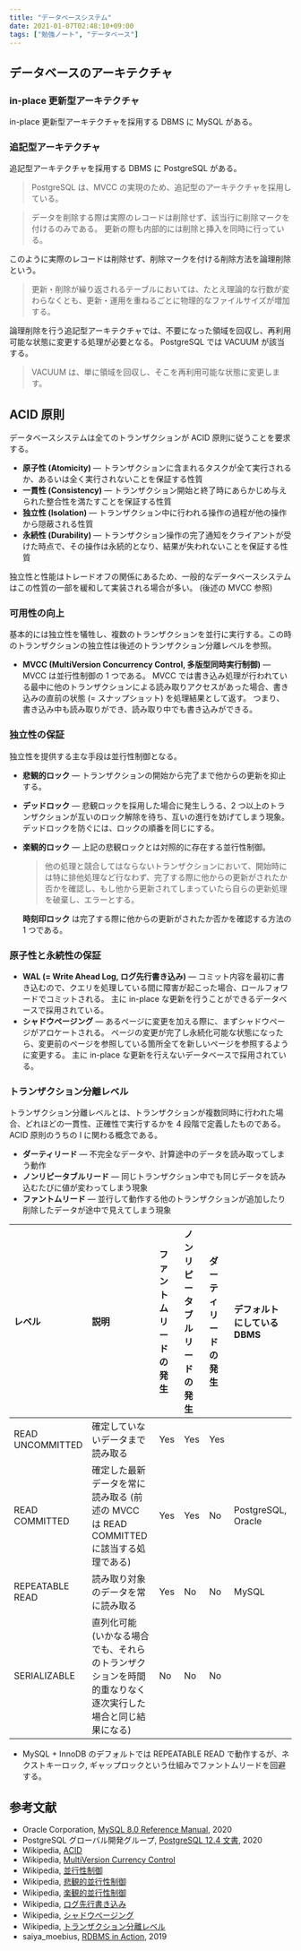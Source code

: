 ```yaml
---
title: "データベースシステム"
date: 2021-01-07T02:48:10+09:00
tags: ["勉強ノート", "データベース"]
---
```


## データベースのアーキテクチャ

### in-place 更新型アーキテクチャ

in-place 更新型アーキテクチャを採用する DBMS に MySQL がある。

### 追記型アーキテクチャ

追記型アーキテクチャを採用する DBMS に PostgreSQL がある。

> PostgreSQL は、MVCC の実現のため、追記型のアーキテクチャを採用している。

> データを削除する際は実際のレコードは削除せず、該当行に削除マークを付けるのみである。
> 更新の際も内部的には削除と挿入を同時に行っている。

このように実際のレコードは削除せず、削除マークを付ける削除方法を論理削除という。

> 更新・削除が繰り返されるテーブルにおいては、たとえ理論的な行数が変わらなくとも、更新・運用を重ねるごとに物理的なファイルサイズが増加する。

論理削除を行う追記型アーキテクチャでは、不要になった領域を回収し、再利用可能な状態に変更する処理が必要となる。
PostgreSQL では VACUUM が該当する。

> VACUUM は、単に領域を回収し、そこを再利用可能な状態に変更します。

## ACID 原則

データベースシステムは全てのトランザクションが ACID 原則に従うことを要求する。

- **原子性 (Atomicity)** ―
  トランザクションに含まれるタスクが全て実行されるか、あるいは全く実行されないことを保証する性質
- **一貫性 (Consistency)** ―
  トランザクション開始と終了時にあらかじめ与えられた整合性を満たすことを保証する性質
- **独立性 (Isolation)** ―
  トランザクション中に行われる操作の過程が他の操作から隠蔽される性質
- **永続性 (Durability)** ― トランザクション操作の完了通知をクライアントが受けた時点で、その操作は永続的となり、結果が失われないことを保証する性質

独立性と性能はトレードオフの関係にあるため、一般的なデータベースシステムはこの性質の一部を緩和して実装される場合が多い。 (後述の MVCC 参照)

### 可用性の向上

基本的には独立性を犠牲し、複数のトランザクションを並行に実行する。この時のトランザクションの独立性は後述のトランザクション分離レベルを参照。

- **MVCC (MultiVersion Concurrency Control, 多版型同時実行制御)** ―
  MVCC は並行性制御の 1 つである。
  MVCC では書き込み処理が行われている最中に他のトランザクションによる読み取りアクセスがあった場合、書き込みの直前の状態 (= スナップショット) を処理結果として返す。
  つまり、書き込み中も読み取りができ、読み取り中でも書き込みができる。

    <!-- TODO Lost update について書く -->
    <!-- TODO SELECT ... FOR UPDATE について書く -->

### 独立性の保証

独立性を提供する主な手段は並行性制御となる。

- **悲観的ロック** ― トランザクションの開始から完了まで他からの更新を抑止する。
- **デッドロック** ―
  悲観ロックを採用した場合に発生しうる、2 つ以上のトランザクションが互いのロック解除を待ち、互いの進行を妨げてしまう現象。デッドロックを防ぐには、ロックの順番を同じにする。
- **楽観的ロック** ― 上記の悲観ロックとは対照的に存在する並行性制御。

  > 他の処理と競合してはならないトランザクションにおいて、開始時には特に排他処理など行なわず、完了する際に他からの更新がされたか否かを確認し、もし他から更新されてしまっていたら自らの更新処理を破棄し、エラーとする。

  **時刻印ロック** は完了する際に他からの更新がされたか否かを確認する方法の 1 つである。

### 原子性と永続性の保証

- **WAL (= Write Ahead Log, ログ先行書き込み)** ― コミット内容を最初に書き込むので、クエリを処理している間に障害が起こった場合、ロールフォワードでコミットされる。
  主に in-place な更新を行うことができるデータベースで採用されている。
- **シャドウページング** ― あるページに変更を加える際に、まずシャドウページがアロケートされる。
  ページの変更が完了し永続化可能な状態になったら、変更前のページを参照している箇所全てを新しいページを参照するように変更する。
  主に in-place な更新を行えないデータベースで採用されている。

### トランザクション分離レベル

トランザクション分離レベルとは、トランザクションが複数同時に行われた場合、どれほどの一貫性、正確性で実行するかを 4 段階で定義したものである。
ACID 原則のうちの I に関わる概念である。

- **ダーティリード** ― 不完全なデータや、計算途中のデータを読み取ってしまう動作
- **ノンリピータブルリード** ― 同じトランザクション中でも同じデータを読み込むたびに値が変わってしまう現象
- **ファントムリード** ―
  並行して動作する他のトランザクションが追加したり削除したデータが途中で見えてしまう現象

| レベル | 説明 | ファントムリードの発生 | ノンリピータブルリードの発生 | ダーティリードの発生 | デフォルトにしている DBMS |
|:-----------------|:----------------------------------------------------------------------------------------------------------|:-----------------------|:-----------------------------|:---------------------|:--------------------------|
| READ UNCOMMITTED | 確定していないデータまで読み取る | Yes | Yes | Yes | |
| READ COMMITTED | 確定した最新データを常に読み取る (前述の MVCC は READ COMMITTED に該当する処理である) | Yes | Yes | No | PostgreSQL, Oracle |
| REPEATABLE READ | 読み取り対象のデータを常に読み取る | Yes | No | No | MySQL |
| SERIALIZABLE | 直列化可能 (いかなる場合でも、それらのトランザクションを時間的重なりなく逐次実行した場合と同じ結果になる) | No | No | No | |

- MySQL + InnoDB のデフォルトでは REPEATABLE READ で動作するが、ネクストキーロック, ギャップロックという仕組みでファントムリードを回避する。

<!-- TODO ビュー, 実体ビュー について書く -->

<!-- TODO インデックス (B-tree, ハッシュ) について書く -->

<!-- TODO テーブル結合について書く -->

<!-- TODO パーティション (シャード) について書く -->

## 参考文献

- Oracle Corporation, [MySQL 8.0 Reference Manual](https://dev.mysql.com/doc/refman/8.0/en/), 2020
- PostgreSQL グローバル開発グループ, [PostgreSQL 12.4 文書](https://www.postgresql.jp/document/12/html/), 2020
- Wikipedia, [ACID](<https://ja.wikipedia.org/wiki/ACID_(%E3%82%B3%E3%83%B3%E3%83%94%E3%83%A5%E3%83%BC%E3%82%BF%E7%A7%91%E5%AD%A6)>)
- Wikipedia, [MultiVersion Currency Control](https://ja.wikipedia.org/wiki/MultiVersion_Concurrency_Control)
- Wikipedia, [並行性制御](https://ja.wikipedia.org/wiki/%E4%B8%A6%E8%A1%8C%E6%80%A7%E5%88%B6%E5%BE%A1)
- Wikipedia, [悲観的並行性制御](https://ja.wikipedia.org/wiki/%E6%82%B2%E8%A6%B3%E7%9A%84%E4%B8%A6%E8%A1%8C%E6%80%A7%E5%88%B6%E5%BE%A1)
- Wikipedia, [楽観的並行性制御](https://ja.wikipedia.org/wiki/%E6%A5%BD%E8%A6%B3%E7%9A%84%E4%B8%A6%E8%A1%8C%E6%80%A7%E5%88%B6%E5%BE%A1)
- Wikipedia, [ログ先行書き込み](https://ja.wikipedia.org/wiki/%E3%83%AD%E3%82%B0%E5%85%88%E8%A1%8C%E6%9B%B8%E3%81%8D%E8%BE%BC%E3%81%BF)
- Wikipedia, [シャドウページング](https://ja.wikipedia.org/wiki/%E3%82%B7%E3%83%A3%E3%83%89%E3%82%A6%E3%83%9A%E3%83%BC%E3%82%B8%E3%83%B3%E3%82%B0)
- Wikipedia, [トランザクション分離レベル](https://ja.wikipedia.org/wiki/%E3%83%88%E3%83%A9%E3%83%B3%E3%82%B6%E3%82%AF%E3%82%B7%E3%83%A7%E3%83%B3%E5%88%86%E9%9B%A2%E3%83%AC%E3%83%99%E3%83%AB)
- saiya_moebius, [RDBMS in Action](https://speakerdeck.com/saiya_moebius/rdbms-in-action), 2019
